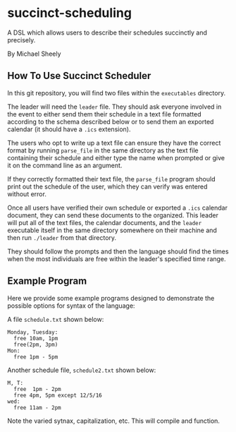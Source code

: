 # succinct-scheduling
A DSL which allows users to describe their schedules succinctly and precisely.

By Michael Sheely

## How To Use Succinct Scheduler

In this git repository, you will find two files within the `executables`
directory.

The leader will need the `leader` file.  They should ask everyone involved
in the event to either send them their schedule in a text file formatted
according to the schema described below or to send them an exported calendar
(it should have a `.ics` extension).

The users who opt to write up a text file can ensure they have the correct
format by running `parse_file` in the same directory as the text file
containing their schedule and either type the name when prompted or give
it on the command line as an argument.

If they correctly formatted their text file, the `parse_file` program should
print out the schedule of the user, which they can verify was entered
without error.

Once all users have verified their own schedule or exported a `.ics` calendar
document, they can send these documents to the organized.  This leader will
put all of the text files, the calendar documents, and the `leader` executable
itself in the same directory somewhere on their machine and then run `./leader`
from that directory.

They should follow the prompts and then the language should find the times when
the most individuals are free within the leader's specified time range.

## Example Program

Here we provide some example programs designed to demonstrate the possible
options for syntax of the language:

A file `schedule.txt` shown below:
```
Monday, Tuesday:
  free 10am, 1pm
  free(2pm, 3pm)
Mon:
  free 1pm - 5pm
```

Another schedule file, `schedule2.txt` shown below:
```
M, T:
  free  1pm - 2pm
  free 4pm, 5pm except 12/5/16
wed:
  free 11am - 2pm
```

Note the varied sytnax, capitalization, etc.  This will compile and function.

